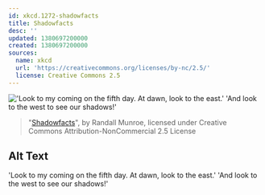 ```yaml
---
id: xkcd.1272-shadowfacts
title: Shadowfacts
desc: ''
updated: 1380697200000
created: 1380697200000
sources:
  name: xkcd
  url: 'https://creativecommons.org/licenses/by-nc/2.5/'
  license: Creative Commons 2.5
---
```

!['Look to my coming on the fifth day. At dawn, look to the east.' 'And look to the west to see our shadows!'](https://imgs.xkcd.com/comics/shadowfacts.png)
> "[Shadowfacts](https://xkcd.com/1272/)", by Randall Munroe, licensed under Creative Commons Attribution-NonCommercial 2.5 License

## Alt Text
'Look to my coming on the fifth day. At dawn, look to the east.' 'And look to the west to see our shadows!'
